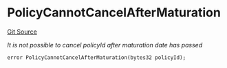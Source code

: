 # PolicyCannotCancelAfterMaturation
[Git Source](https://github.com/nayms/contracts-v3/blob/08976c385ed293c18988aa46a13c47179dbb0a28/src/shared/CustomErrors.sol)

*It is not possible to cancel policyId after maturation date has passed*


```solidity
error PolicyCannotCancelAfterMaturation(bytes32 policyId);
```

